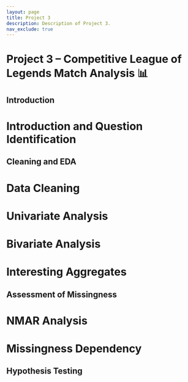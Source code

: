 ```yaml
---
layout: page
title: Project 3
description: Description of Project 3.
nav_exclude: true
---
```


<script type="text/javascript" async="" src="https://cdnjs.cloudflare.com/ajax/libs/mathjax/2.7.7/MathJax.js?config=TeX-MML-AM_CHTML"></script>

# Project 3 – Competitive League of Legends Match Analysis 📊

## Introduction
# Introduction and Question Identification 

## Cleaning and EDA
# Data Cleaning
# Univariate Analysis
# Bivariate Analysis
# Interesting Aggregates

## Assessment of Missingness
# NMAR Analysis
# Missingness Dependency 

## Hypothesis Testing 
